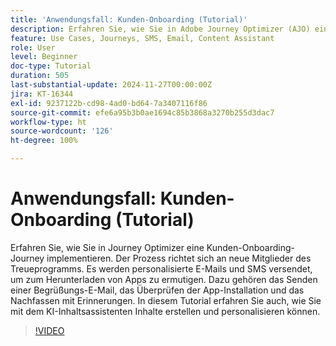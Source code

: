```yaml
---
title: 'Anwendungsfall: Kunden-Onboarding (Tutorial)'
description: Erfahren Sie, wie Sie in Adobe Journey Optimizer (AJO) eine Kunden-Onboarding-Journey implementieren. Der Prozess richtet sich an neue Mitglieder des Treueprogramms. Es werden personalisierte E-Mails und SMS versendet, um zum Herunterladen von Apps zu ermutigen. Dazu gehören das Senden einer Begrüßungs-E-Mail, das Überprüfen der App-Installation und das Nachfassen mit Erinnerungen. In diesem Tutorial erfahren Sie auch, wie Sie mit dem KI-Inhaltsassistenten Inhalte erstellen und personalisieren können.
feature: Use Cases, Journeys, SMS, Email, Content Assistant
role: User
level: Beginner
doc-type: Tutorial
duration: 505
last-substantial-update: 2024-11-27T00:00:00Z
jira: KT-16344
exl-id: 9237122b-cd98-4ad0-bd64-7a3407116f86
source-git-commit: efe6a95b3b0ae1694c85b3868a3270b255d3dac7
workflow-type: ht
source-wordcount: '126'
ht-degree: 100%

---
```


# Anwendungsfall: Kunden-Onboarding (Tutorial)

Erfahren Sie, wie Sie in Journey Optimizer eine Kunden-Onboarding-Journey implementieren. Der Prozess richtet sich an neue Mitglieder des Treueprogramms. Es werden personalisierte E-Mails und SMS versendet, um zum Herunterladen von Apps zu ermutigen. Dazu gehören das Senden einer Begrüßungs-E-Mail, das Überprüfen der App-Installation und das Nachfassen mit Erinnerungen. In diesem Tutorial erfahren Sie auch, wie Sie mit dem KI-Inhaltsassistenten Inhalte erstellen und personalisieren können.

>[!VIDEO](https://video.tv.adobe.com/v/3440659/?learn=on&enablevpops&captions=ger)
